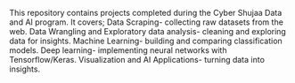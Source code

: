 This repository contains projects completed during the Cyber Shujaa Data and AI program.
It covers;
    Data Scraping- collecting raw datasets from the web.
    Data Wrangling and Exploratory data analysis- cleaning and exploring data for insights.
    Machine Learning- building and comparing classification models.
    Deep learning- implementing neural networks with Tensorflow/Keras.
    Visualization and AI Applications- turning data into insights.
